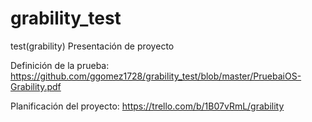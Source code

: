 # grability_test

test(grability)
Presentación de proyecto

Definición de la prueba: https://github.com/ggomez1728/grability_test/blob/master/PruebaiOS-Grability.pdf

Planificación del proyecto: https://trello.com/b/1B07vRmL/grability

